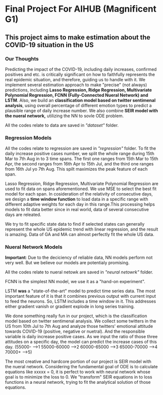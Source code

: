 # Final Project For AIHUB (Magnificent G1)
## This project aims to make estimation about the COVID-19 situation in the US

### Our Thoughts
Predicting the impact of the COVID-19, including daily increases, confirmed positives and etc. is critically significant on how to faithfully represents the real epidemic situation, and therefore, guiding us to handle with it.
We implement several estimation approach to make "precise" (not always) predictions, including **Lasso Regression, Ridge Regression, Multivariate Polynomial Regression, FCNN (Fully-Connected Nueral Network) and LSTM**. Also, we build an **classification model based on twitter sentimenal analysis**, using overall percentage of different emotion types to predict a plausible  range of daily increase number. We also combine **SEIR model with the nueral network,** utilizing the NN to sovle ODE problem.

All the codes relate to data are saved in *"dataset"* folder. 

### Regression Models
All the codes relate to regression are saved in *"regression"* folder.
To fit the daily increase positive cases number, we split the whole range during 15th Mar to 7th Aug in to 3 time spans. The first one ranges from 15th Mar to 15th Apr, the second ranges from 16th Apr to 15th Jul, and the third one ranges from 16th Jul yo 7th Aug. This spilt maximizes the peak feature of each span.

Lasso Regression, Ridge Regression, Multivariate Polynomial Regression are used to fit data on spans aforementioned. We use MSE to select the best fit model for each span. In cosideration of the relativity of consecutive days, we design a **time window function** to load data in a specific range with different adaptive weights for each day in this range.This processing helps models to fit data better since in real world, data of several consecutive days are releated.

We try to fit specific state data to find if selected states can generally represent the whole US epidemic trend with linear regression, and the result is amazing. Data of GA and MA can almost perfectly fit the whole US data.

### Nueral Network Models
**Important**: Due to the deciciency of reliable data, NN models perform not very well. But we believe our models are potentialy promising.

All the codes relate to nueral netowk are saved in *"neural netowrk"* folder.

FCNN is the simplest NN model, we use it as a "hand-on experiment".

LSTM **was** a "state-of-the-art" model to predict time series data. The most important feature of it is that it combines previous output with current input to feed the neurons. So, LSTM includes a time window in it. This addresses either gradient vanish or gradient explode in long series training.

We done something really fun in our project, which is the classification model based on twitter sentimenal analysis. We collect some twitters in the US from 10th Jul to 7th Aug and analyze those twitters' emotional attitude towards COVID-19 (positive, negative or nuetral). And the responsible variable is daily increase positive cases. As we input the ratio of those three attitudes on a specific day, the model can predict the increase cases of this day. 
(55000-  -->1    55000-60000  -->2    60000-65000  -->3   65000-70000  -->4    70000+  -->5)

The most creative and hardcore portion of our project is SEIR model with the nueral network. Considering the fundamental goal of ODE is to calculate equations like xxxxx = 0, it is perfect to work with neural network whose goal is to minimize the loss to 0. We "transform" SEIR equations in to loss functions in a neural network, trying to fit the analytical solution of those equations.
